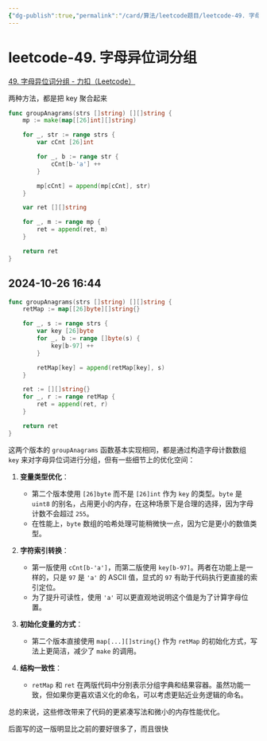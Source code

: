```yaml
---
{"dg-publish":true,"permalink":"/card/算法/leetcode题目/leetcode-49. 字母异位词分组/","noteIcon":"2","created":"2023-02-26T18:03:28+08:00","updated":"2024-10-26T16:48:23+08:00"}
---
```



# leetcode-49. 字母异位词分组

[49. 字母异位词分组 - 力扣（Leetcode）](https://leetcode.cn/problems/group-anagrams/description/)

两种方法，都是把 key 聚合起来

```Go
func groupAnagrams(strs []string) [][]string {
    mp := make(map[[26]int][]string)

    for _, str := range strs {
        var cCnt [26]int

        for _, b := range str {
            cCnt[b-'a'] ++
        }

        mp[cCnt] = append(mp[cCnt], str)
    }

    var ret [][]string

    for _, m := range mp {
        ret = append(ret, m)
    }

    return ret
}
```

## 2024-10-26 16:44

```go
func groupAnagrams(strs []string) [][]string {
    retMap := map[[26]byte][]string{}

    for _, s := range strs {
        var key [26]byte
        for _, b := range []byte(s) {
            key[b-97] ++
        }

        retMap[key] = append(retMap[key], s)
    }

    ret := [][]string{}
    for _, r := range retMap {
        ret = append(ret, r)
    }

    return ret
}
```

这两个版本的 `groupAnagrams` 函数基本实现相同，都是通过构造字母计数数组 `key` 来对字母异位词进行分组，但有一些细节上的优化空间：

1. **变量类型优化**：
   - 第二个版本使用 `[26]byte` 而不是 `[26]int` 作为 `key` 的类型。`byte` 是 `uint8` 的别名，占用更小的内存，在这种场景下是合理的选择，因为字母计数不会超过 `255`。
   - 在性能上，`byte` 数组的哈希处理可能稍微快一点，因为它是更小的数值类型。

2. **字符索引转换**：
   - 第一版使用 `cCnt[b-'a']`，而第二版使用 `key[b-97]`。两者在功能上是一样的，只是 `97` 是 `'a'` 的 ASCII 值，显式的 `97` 有助于代码执行更直接的索引定位。
   - 为了提升可读性，使用 `'a'` 可以更直观地说明这个值是为了计算字母位置。

3. **初始化变量的方式**：
   - 第二个版本直接使用 `map[...][]string{}` 作为 `retMap` 的初始化方式，写法上更简洁，减少了 `make` 的调用。

4. **结构一致性**：
   - `retMap` 和 `ret` 在两版代码中分别表示分组字典和结果容器。虽然功能一致，但如果你更喜欢语义化的命名，可以考虑更贴近业务逻辑的命名。

总的来说，这些修改带来了代码的更紧凑写法和微小的内存性能优化。

后面写的这一版明显比之前的要好很多了，而且很快
